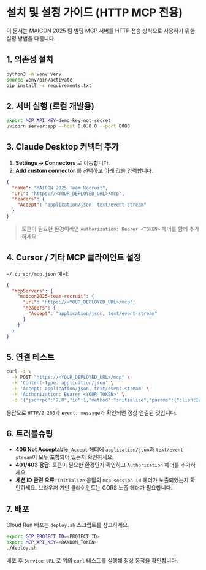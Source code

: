 # 설치 및 설정 가이드 (HTTP MCP 전용)

이 문서는 MAICON 2025 팀 빌딩 MCP 서버를 HTTP 전송 방식으로 사용하기 위한 설정 방법을 다룹니다.

## 1. 의존성 설치

```bash
python3 -m venv venv
source venv/bin/activate
pip install -r requirements.txt
```

## 2. 서버 실행 (로컬 개발용)

```bash
export MCP_API_KEY=demo-key-not-secret
uvicorn server:app --host 0.0.0.0 --port 8080
```

## 3. Claude Desktop 커넥터 추가

1. **Settings → Connectors** 로 이동합니다.
2. **Add custom connector** 를 선택하고 아래 값을 입력합니다.

```json
{
  "name": "MAICON 2025 Team Recruit",
  "url": "https://<YOUR_DEPLOYED_URL>/mcp",
  "headers": {
    "Accept": "application/json, text/event-stream"
  }
}
```

> 토큰이 필요한 환경이라면 `Authorization: Bearer <TOKEN>` 헤더를 함께 추가하세요.

## 4. Cursor / 기타 MCP 클라이언트 설정

`~/.cursor/mcp.json` 예시:

```json
{
  "mcpServers": {
    "maicon2025-team-recruit": {
      "url": "https://<YOUR_DEPLOYED_URL>/mcp",
      "headers": {
        "Accept": "application/json, text/event-stream"
      }
    }
  }
}
```

## 5. 연결 테스트

```bash
curl -i \
  -X POST "https://<YOUR_DEPLOYED_URL>/mcp" \
  -H 'Content-Type: application/json' \
  -H 'Accept: application/json, text/event-stream' \
  -H 'Authorization: Bearer <YOUR_TOKEN>' \
  -d '{"jsonrpc":"2.0","id":1,"method":"initialize","params":{"clientInfo":{"name":"curl","version":"1.0"},"protocolVersion":"2024-11-05"}}'
```

응답으로 `HTTP/2 200`과 `event: message`가 확인되면 정상 연결된 것입니다.

## 6. 트러블슈팅

- **406 Not Acceptable**: `Accept` 헤더에 `application/json`과 `text/event-stream`이 모두 포함되어 있는지 확인하세요.
- **401/403 응답**: 토큰이 필요한 환경인지 확인하고 `Authorization` 헤더를 추가하세요.
- **세션 ID 관련 오류**: `initialize` 응답의 `mcp-session-id` 헤더가 노출되었는지 확인하세요. 브라우저 기반 클라이언트는 CORS 노출 헤더가 필요합니다.

## 7. 배포

Cloud Run 배포는 `deploy.sh` 스크립트를 참고하세요.

```bash
export GCP_PROJECT_ID=<PROJECT_ID>
export MCP_API_KEY=<RANDOM_TOKEN>
./deploy.sh
```

배포 후 `Service URL` 로 위의 `curl` 테스트를 실행해 정상 동작을 확인합니다.
